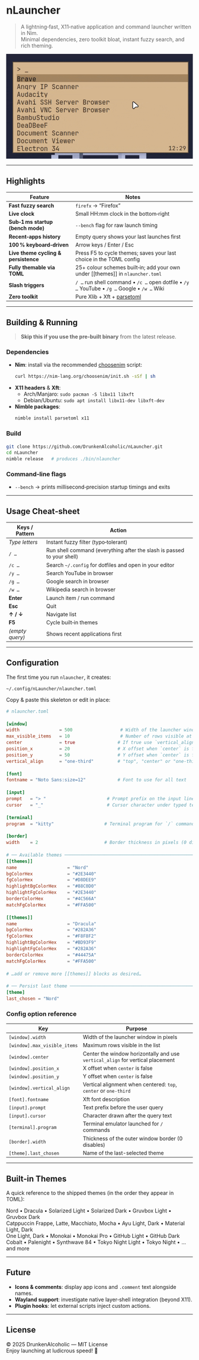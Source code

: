 # nLauncher

> A lightning‑fast, X11‑native application and command launcher written in Nim.  
> Minimal dependencies, zero toolkit bloat, instant fuzzy search, and rich theming.

![nLauncher screenshot](Screenshot.gif)

---

## Highlights

| Feature                            | Notes                                                                                          |
| ---------------------------------- | ---------------------------------------------------------------------------------------------- |
| **Fast fuzzy search**     | `firefx` → “Firefox”                                                                           |
| **Live clock**                     | Small HH:mm clock in the bottom‑right                                                         |
| **Sub‑1 ms startup (bench mode)**  | `--bench` flag for raw launch timing                                                          |
| **Recent‑apps history**            | Empty query shows your last launches first                                                    |
| **100 % keyboard‑driven**          | Arrow keys / Enter / Esc                                                                      |
| **Live theme cycling & persistence** | Press F5 to cycle themes; saves your last choice in the TOML config                           |
| **Fully themable via TOML**        | 25+ colour schemes built‑in; add your own under [[themes]] in `nlauncher.toml`                 |
| **Slash triggers**                 | `/ …` run shell command • `/c …` open dotfile • `/y …` YouTube • `/g …` Google • `/w …` Wiki     |
| **Zero toolkit**                   | Pure Xlib + Xft + [parsetoml](https://github.com/pragmagic/parsetoml)                          |

---

## Building & Running

> **Skip this if you use the pre‑built binary** from the latest release.

### Dependencies

- **Nim**: install via the recommended [choosenim](https://nim-lang.org/choosenim) script:  
  ```bash
  curl https://nim-lang.org/choosenim/init.sh -sSf | sh
  ```
- **X11 headers** & **Xft**:  
  - Arch/Manjaro: `sudo pacman -S libx11 libxft`  
  - Debian/Ubuntu: `sudo apt install libx11-dev libxft-dev`
- **Nimble packages**:  
  ```bash
  nimble install parsetoml x11
  ```

### Build

```bash
git clone https://github.com/DrunkenAlcoholic/nLauncher.git
cd nLauncher
nimble release   # produces ./bin/nlauncher
```

### Command‑line flags

- `--bench` → prints millisecond‑precision startup timings and exits  

---

## Usage Cheat‑sheet

| Keys / Pattern      | Action                                                                   |
| ------------------- | ------------------------------------------------------------------------ |
| _Type letters_      | Instant fuzzy filter (typo‑tolerant)                                     |
| `/ …`               | Run shell command (everything after the slash is passed to your shell)  |
| `/c …`              | Search `~/.config` for dotfiles and open in your editor                  |
| `/y …`              | Search YouTube in browser                                                |
| `/g …`              | Google search in browser                                                 |
| `/w …`              | Wikipedia search in browser                                              |
| **Enter**           | Launch item / run command                                                |
| **Esc**             | Quit                                                                     |
| **↑ / ↓**           | Navigate list                                                            |
| **F5**              | Cycle built‑in themes                                                    |
| _(empty query)_     | Shows recent applications first                                          |

---

## Configuration

The first time you run `nlauncher`, it creates:

```
~/.config/nLauncher/nlauncher.toml
```

Copy & paste this skeleton or edit in place:

```toml
# nlauncher.toml

[window]
width               = 500                  # Width of the launcher window
max_visible_items   = 10                   # Number of rows visible at once
center              = true                # If true use `vertical_align`; false uses `position_x`/`position_y`
position_x          = 20                  # X offset when `center` is false
position_y          = 50                  # Y offset when `center` is false
vertical_align      = "one-third"         # "top", "center" or "one-third" when centered

[font]
fontname = "Noto Sans:size=12"            # Font to use for all text

[input]
prompt   = "> "                       # Prompt prefix on the input line
cursor   = "_"                        # Cursor character under typed text

[terminal]
program  = "kitty"                   # Terminal program for `/` commands

[border]
width    = 2                         # Border thickness in pixels (0 disables)

# ── Available themes ───────────────────────────────────────────────────────
[[themes]]
name                   = "Nord"
bgColorHex             = "#2E3440"
fgColorHex             = "#D8DEE9"
highlightBgColorHex    = "#88C0D0"
highlightFgColorHex    = "#2E3440"
borderColorHex         = "#4C566A"
matchFgColorHex        = "#FFA500"

[[themes]]
name                   = "Dracula"
bgColorHex             = "#282A36"
fgColorHex             = "#F8F8F2"
highlightBgColorHex    = "#BD93F9"
highlightFgColorHex    = "#282A36"
borderColorHex         = "#44475A"
matchFgColorHex        = "#FFA500"

# …add or remove more [[themes]] blocks as desired…

# ── Persist last theme ─────────────────────────────────────────────────────
[theme]
last_chosen = "Nord"
```

### Config option reference

| Key                               | Purpose |
|-----------------------------------|---------|
| `[window].width`                  | Width of the launcher window in pixels |
| `[window].max_visible_items`      | Maximum rows visible in the list |
| `[window].center`                 | Center the window horizontally and use `vertical_align` for vertical placement |
| `[window].position_x`             | X offset when `center` is false |
| `[window].position_y`             | Y offset when `center` is false |
| `[window].vertical_align`         | Vertical alignment when centered: `top`, `center` or `one-third` |
| `[font].fontname`                 | Xft font description |
| `[input].prompt`                  | Text prefix before the user query |
| `[input].cursor`                  | Character drawn after the query text |
| `[terminal].program`              | Terminal emulator launched for `/` commands |
| `[border].width`                  | Thickness of the outer window border (0 disables) |
| `[theme].last_chosen`             | Name of the last-selected theme |

---

## Built‑in Themes

A quick reference to the shipped themes (in the order they appear in TOML):

Nord • Dracula • Solarized Light • Solarized Dark • Gruvbox Light • Gruvbox Dark  
Catppuccin Frappe, Latte, Macchiato, Mocha • Ayu Light, Dark • Material Light, Dark  
One Light, Dark • Monokai • Monokai Pro • GitHub Light • GitHub Dark  
Cobalt • Palenight • Synthwave 84 • Tokyo Night Light • Tokyo Night • …and more

---

## Future

- **Icons & comments**: display app icons and `.comment` text alongside names.  
- **Wayland support**: investigate native layer‑shell integration (beyond X11).  
- **Plugin hooks**: let external scripts inject custom actions.  

---

## License

© 2025 DrunkenAlcoholic — MIT License  
Enjoy launching at ludicrous speed! 🚀
